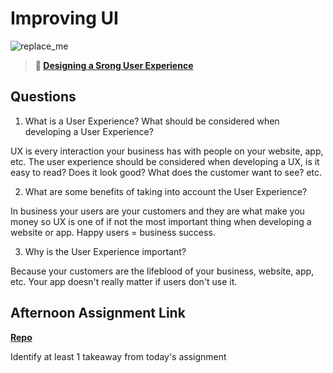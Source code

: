 # Improving UI

![replace_me](https://codeworks.blob.core.windows.net/public/assets/img/illustrations/placeholder.svg)

> **📖 [Designing a Srong User Experience](https://codeworksacademy.com/fs-student-guide/resources/wk7/03-Creating-Good-UX)**

## Questions

1. What is a User Experience? What should be considered when developing a User Experience?

UX is every interaction your business has with people on your website, app, etc. The user experience should be considered when developing a UX, is it easy to read? Does it look good? What does the customer want to see? etc. 

2. What are some benefits of taking into account the User Experience?

In business your users are your customers and they are what make you money so UX is one of if not the most important thing when developing a website or app. Happy users = business success.

3. Why is the User Experience important?

Because your customers are the lifeblood of your business, website, app, etc. Your app doesn't really matter if users don't use it.

## Afternoon Assignment Link

**[Repo](https://github.com/tylertruman/Tower)**

Identify at least 1 takeaway from today's assignment
